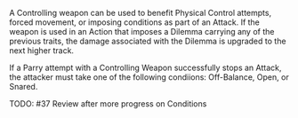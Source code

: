 A Controlling weapon can be used to benefit Physical Control attempts, forced movement, or imposing conditions as part of an Attack. If the weapon is used in an Action that imposes a Dilemma carrying any of the previous traits, the damage associated with the Dilemma is upgraded to the next higher track.

If a Parry attempt with a Controlling Weapon successfully stops an Attack, the attacker must take one of the following condiions: Off-Balance, Open, or Snared.

TODO: #37 Review after more progress on Conditions